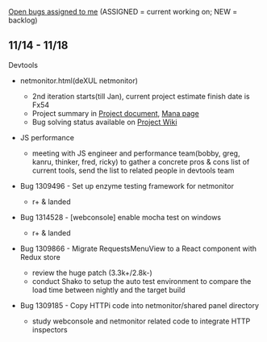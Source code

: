 [Open bugs assigned to me](https://bugzilla.mozilla.org/buglist.cgi?quicksearch=assignee%3Agasolin%40mozilla.com) (ASSIGNED = current working on; NEW = backlog)

## 11/14 - 11/18

Devtools

- netmonitor.html(deXUL netmonitor)
  - 2nd iteration starts(till Jan), current project estimate finish date is Fx54
  - Project summary in [Project document], [Mana page]
  - Bug solving status available on [Project Wiki]

- JS performance
  - meeting with JS engineer and performance team(bobby, greg, kanru, thinker, fred, ricky) to gather a concrete pros & cons list of current tools, send the list to related people in devtools team

- Bug 1309496 - Set up enzyme testing framework for netmonitor
  - r+ & landed

- Bug 1314528 - [webconsole] enable mocha test on windows
  - r+ & landed

- Bug 1309866 - Migrate RequestsMenuView to a React component with Redux store
  - review the huge patch (3.3k+/2.8k-)
  - conduct Shako to setup the auto test environment to compare the load time between nightly and the target build

- Bug 1309185 - Copy HTTPi code into netmonitor/shared panel directory
  - study webconsole and netmonitor related code to integrate HTTP inspectors


[Project document]: https://docs.google.com/document/d/19lyV04YtfX9X5ev2rhFeIuQPaVApgl8qdFpe4Rw4Np4/edit
[Mana page]: https://mana.mozilla.org/wiki/display/PM/Netmonitor+Project+Update
[Project Wiki]:  https://wiki.mozilla.org/DevTools/Netmonitor

